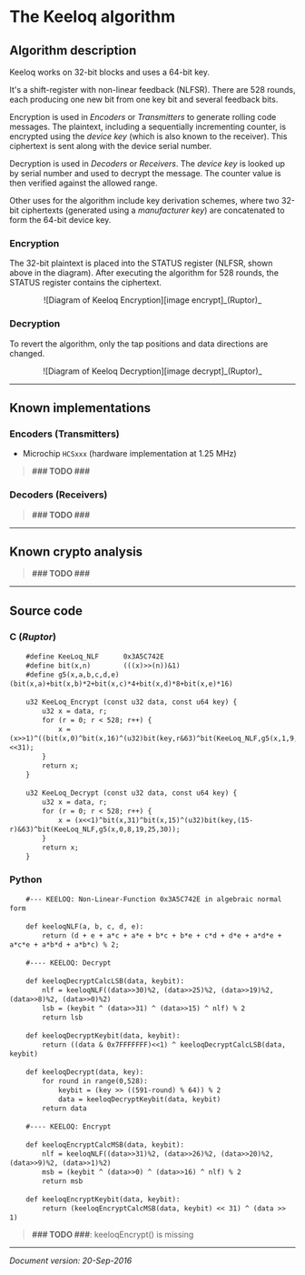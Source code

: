 
The Keeloq algorithm
====================


Algorithm description
---------------------

Keeloq works on 32-bit blocks and uses a 64-bit key.

It's a shift-register with non-linear feedback (NLFSR).  There are 528 rounds,
each producing one new bit from one key bit and several feedback bits.

Encryption is used in _Encoders_ or _Transmitters_ to generate rolling code
messages.  The plaintext, including a sequentially incrementing counter, is
encrypted using the *device key* (which is also known to the receiver).  This
ciphertext is sent along with the device serial number.

Decryption is used in _Decoders_ or _Receivers_.  The *device key* is looked
up by serial number and used to decrypt the message.  The counter
value is then verified against the allowed range.

Other uses for the algorithm include key derivation schemes, where two
32-bit ciphertexts (generated using a *manufacturer key*) are concatenated
to form the 64-bit device key.


### Encryption

The 32-bit plaintext is placed into the STATUS register (NLFSR, shown above
in the diagram).  After executing the algorithm for 528 rounds, the STATUS
register contains the ciphertext.

<center>![Diagram of Keeloq Encryption][image encrypt]_(Ruptor)_</center>


### Decryption

To revert the algorithm, only the tap positions and data directions are
changed.

<center>![Diagram of Keeloq Decryption][image decrypt]_(Ruptor)_</center>


[image encrypt]: ./encrypt.png
[image decrypt]: ./decrypt.png
_____________________________________________________________________________


Known implementations
---------------------

### Encoders (Transmitters)

  * Microchip ``HCSxxx`` (hardware implementation at 1.25 MHz)

> **### TODO ###**


### Decoders (Receivers)

> **### TODO ###**


_____________________________________________________________________________


Known crypto analysis
---------------------

> **### TODO ###**


_____________________________________________________________________________


Source code
-----------

### C (_Ruptor_)

        #define KeeLoq_NLF		0x3A5C742E
        #define bit(x,n)		(((x)>>(n))&1)
        #define g5(x,a,b,c,d,e)	(bit(x,a)+bit(x,b)*2+bit(x,c)*4+bit(x,d)*8+bit(x,e)*16)
        
        u32	KeeLoq_Encrypt (const u32 data, const u64 key) {
        	u32 x = data, r;
        	for (r = 0; r < 528; r++) {
        		x = (x>>1)^((bit(x,0)^bit(x,16)^(u32)bit(key,r&63)^bit(KeeLoq_NLF,g5(x,1,9,20,26,31)))<<31);
        	}
        	return x;
        }
        
        u32	KeeLoq_Decrypt (const u32 data, const u64 key) {
        	u32 x = data, r;
        	for (r = 0; r < 528; r++) {
        		x = (x<<1)^bit(x,31)^bit(x,15)^(u32)bit(key,(15-r)&63)^bit(KeeLoq_NLF,g5(x,0,8,19,25,30));
        	}
        	return x;
        }


### Python

        #--- KEELOQ: Non-Linear-Function 0x3A5C742E in algebraic normal form

        def keeloqNLF(a, b, c, d, e):
            return (d + e + a*c + a*e + b*c + b*e + c*d + d*e + a*d*e + a*c*e + a*b*d + a*b*c) % 2;
        
        #---- KEELOQ: Decrypt

        def keeloqDecryptCalcLSB(data, keybit):
            nlf = keeloqNLF((data>>30)%2, (data>>25)%2, (data>>19)%2, (data>>8)%2, (data>>0)%2)
            lsb = (keybit ^ (data>>31) ^ (data>>15) ^ nlf) % 2
            return lsb

        def keeloqDecryptKeybit(data, keybit):
            return ((data & 0x7FFFFFFF)<<1) ^ keeloqDecryptCalcLSB(data, keybit)

        def keeloqDecrypt(data, key):
            for round in range(0,528):
                keybit = (key >> ((591-round) % 64)) % 2
                data = keeloqDecryptKeybit(data, keybit)
            return data

        #---- KEELOQ: Encrypt
        
        def keeloqEncryptCalcMSB(data, keybit):
            nlf = keeloqNLF((data>>31)%2, (data>>26)%2, (data>>20)%2, (data>>9)%2, (data>>1)%2)
            msb = (keybit ^ (data>>0) ^ (data>>16) ^ nlf) % 2
            return msb

        def keeloqEncryptKeybit(data, keybit):
            return (keeloqEncryptCalcMSB(data, keybit) << 31) ^ (data >> 1)

> **### TODO ###**: keeloqEncrypt() is missing


______________________________________________________________________

_Document version: 20-Sep-2016_
